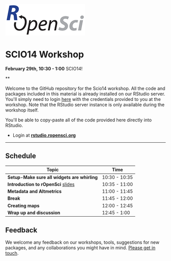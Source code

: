 
[![](ropensci_logo.png)](http://ropensci.org/)
# SCIO14 Workshop

**February 29th, 10:30 - 1:00**
SCIO14!

**

Welcome to the GitHub repository for the Scio14 workshop. All the code and packages included in this material is already installed on our RStudio server. You'll simply need to login [here](http://rstudio.ropensci.org/) with the credentials provided to you at the workshop. Note that the RStudio server instance is only available during the workshop itself.

You'll be able to copy-paste all of the code provided here directly into RStudio.

* Login at [**rstudio.ropensci.org**](http://rstudio.ropensci.org/)

--- 

## Schedule 

|Topic|Time|
|---------------|-------|
|**Setup-Make sure all widgets are whirling**| 10:30 - 10:35 |
|**Introduction to rOpenSci** [slides](http://bit.ly/ro-scio14-pres) | 10:35 - 11:00 |
|**Metadata and Altmetrics**  | 11:00 - 11:45 |
|**Break**| 11:45 - 12:00 |
|**Creating maps** | 12:00 - 12:45 |
|**Wrap up and discussion**  | 12:45 - 1:00  |

## Feedback

We welcome any feedback on our workshops, tools, suggestions for new packages, and any collaborations you might have in mind. [Please get in touch](http://ropensci.org/contact.html).